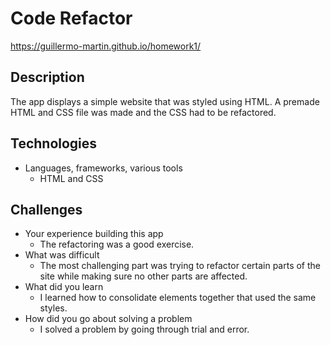 # Code Refactor
https://guillermo-martin.github.io/homework1/

## Description
The app displays a simple website that was styled using HTML. A premade HTML and CSS file was made and the CSS had to be refactored.

## Technologies
* Languages, frameworks, various tools
    * HTML and CSS
    
## Challenges
* Your experience building this app
    * The refactoring was a good exercise.
* What was difficult
    * The most challenging part was trying to refactor certain parts of the site while making sure no other parts are affected.
* What did you learn
    * I learned how to consolidate elements together that used the same styles.
* How did you go about solving a problem
    * I solved a problem by going through trial and error.
